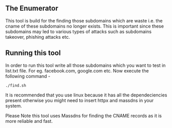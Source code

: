 ## The Enumerator
This tool is build for the finding those subdomains which are waste i.e. the cname of these subdomains no longer exists. This is important since these subdomains may led to various types of attacks such as subdomains takeover, phishing attacks etc.

## Running this tool
In order to run this tool write all those subdomains which you want to test in list.txt file. For eg. facebook.com, google.com etc. 
Now execute the following command -
```
./find.sh
```

It is recommended that you use linux because it has all the dependeciencies present otherwise you might need to insert httpx and massdns in your system.

Please Note this tool uses Massdns for finding the CNAME records as it is more reliable and fast.